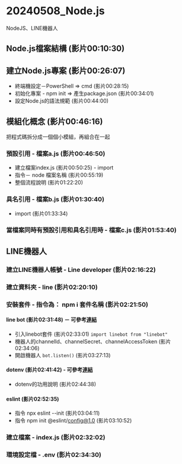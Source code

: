 # 20240508_Node.js
NodeJS、LINE機器人
## Node.js檔案結構 (影片00:10:30)
## 建立Node.js專案 (影片00:26:07)
* 終端機設定－PowerShell => cmd (影片00:28:15)
* 初始化專案 - npm init => 產生package.json (影片00:34:01)
* 設定Node.js的語法規範 (影片00:44:00)

## 模組化概念 (影片00:46:16)
把程式碼拆分成一個個小模組，再組合在一起
### 預設引用 - 檔案a.js (影片00:46:50) 
* 建立檔案index.js (影片00:50:25) - import
* 指令－ node 檔案名稱 (影片00:55:19)
* 整個流程說明 (影片01:22:20)

### 具名引用 - 檔案b.js (影片01:30:40)
* import (影片01:33:34)

### 當檔案同時有預設引用和具名引用時 - 檔案c.js (影片01:53:40)


## LINE機器人
### 建立LINE機器人帳號 - Line developer (影片02:16:22)
### 建立資料夾 - line (影片02:20:10)

### 安裝套件 - 指令為： npm i 套件名稱 (影片02:21:50)
#### line bot (影片02:31:48) － 可參考<a href="https://www.npmjs.com/package/linebot">連結</a>
* 引入linebot套件 (影片02:33:01)
  ```import linebot from "linebot"```
* 機器人的channelId、channelSecret、channelAccessToken (影片02:34:06)
* 開啟機器人 ```bot.listen()``` (影片03:27:13)

#### dotenv (影片02:41:42) - 可參考<a href="https://www.npmjs.com/package/dotenv">連結</a>
* dotenv的功用說明 (影片02:44:38)

#### eslint (影片02:52:35)
* 指令 npx eslint --init (影片03:04:11)
* 指令 npm init @eslint/config@1.0 (影片03:10:52)

### 建立檔案 - index.js (影片02:32:02)
### 環境設定檔 - .env (影片02:34:30)
